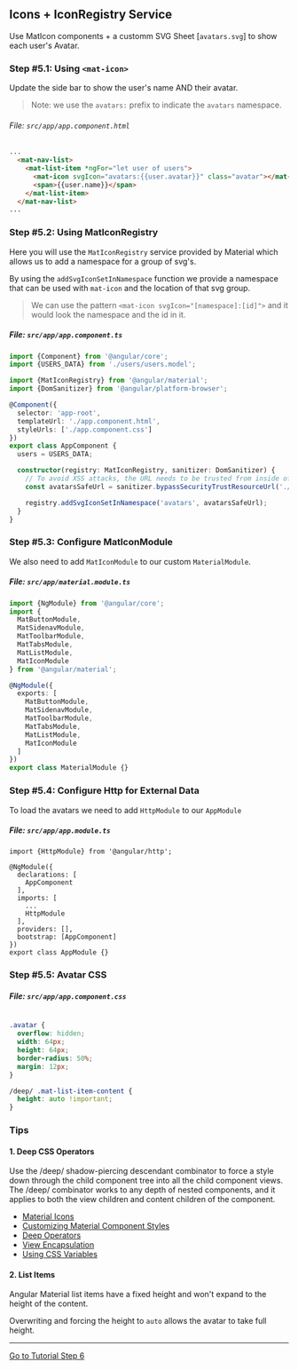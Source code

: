 ## Icons + IconRegistry Service


Use MatIcon components + a customm SVG Sheet [`avatars.svg`] to show each user's Avatar.
 
### Step #5.1: Using `<mat-icon>`

Update the side bar to show the user's name AND their avatar.

> Note: we use the `avatars:` prefix to indicate the `avatars` namespace.

###### File: `src/app/app.component.html`

```html
...
  <mat-nav-list>
    <mat-list-item *ngFor="let user of users">
      <mat-icon svgIcon="avatars:{{user.avatar}}" class="avatar"></mat-icon>
      <span>{{user.name}}</span>
    </mat-list-item>
  </mat-nav-list>
...
```

### Step #5.2: Using MatIconRegistry

Here you will use the `MatIconRegistry` service provided by Material which allows us to add a namespace for a group of svg's.

By using the `addSvgIconSetInNamespace` function we provide a namespace that can be used with `mat-icon` 
and the location of that svg group.

> We can use the pattern `<mat-icon svgIcon="[namespace]:[id]">` and it would look the namespace and the id in it.

##### File:  `src/app/app.component.ts`

```ts
import {Component} from '@angular/core';
import {USERS_DATA} from './users/users.model';

import {MatIconRegistry} from '@angular/material';
import {DomSanitizer} from '@angular/platform-browser';

@Component({
  selector: 'app-root',
  templateUrl: './app.component.html',
  styleUrls: ['./app.component.css']
})
export class AppComponent {
  users = USERS_DATA;

  constructor(registry: MatIconRegistry, sanitizer: DomSanitizer) {
    // To avoid XSS attacks, the URL needs to be trusted from inside of your application.
    const avatarsSafeUrl = sanitizer.bypassSecurityTrustResourceUrl('./assets/avatars.svg');

    registry.addSvgIconSetInNamespace('avatars', avatarsSafeUrl);
  }
}

```

### Step #5.3: Configure MatIconModule

We also need to add `MatIconModule` to our custom `MaterialModule`.

##### File: `src/app/material.module.ts`
```ts
import {NgModule} from '@angular/core';
import {
  MatButtonModule,
  MatSidenavModule,
  MatToolbarModule,
  MatTabsModule,
  MatListModule,
  MatIconModule
} from '@angular/material';

@NgModule({
  exports: [
    MatButtonModule,
    MatSidenavModule,
    MatToolbarModule,
    MatTabsModule,
    MatListModule,
    MatIconModule
  ]
})
export class MaterialModule {}

```

### Step #5.4: Configure Http for External Data

To load the avatars we need to add `HttpModule` to our `AppModule`

##### File: `src/app/app.module.ts`

```
import {HttpModule} from '@angular/http';

@NgModule({
  declarations: [
    AppComponent
  ],
  imports: [
    ...
    HttpModule
  ],
  providers: [],
  bootstrap: [AppComponent]
})
export class AppModule {}

```

### Step #5.5: Avatar CSS

##### File:  `src/app/app.component.css`

```css

.avatar {
  overflow: hidden;
  width: 64px;
  height: 64px;
  border-radius: 50%;
  margin: 12px;
}

/deep/ .mat-list-item-content {
  height: auto !important;
}
```

### Tips

#### 1. Deep CSS Operators

Use the /deep/ shadow-piercing descendant combinator to force a style down through the child 
component tree into all the child component views. The /deep/ combinator works to any depth of 
nested components, and it applies to both the view children and content children of the component.

*  [Material Icons](https://material.io/icons/)
*  [Customizing Material Component Styles](https://material.angular.io/guide/customizing-component-styles)
*  [Deep Operators](https://angular.io/guide/component-styles#deprecated-deep--and-ng-deep)
*  [View Encapsulation](https://angular.io/guide/component-styles#view-encapsulation)
*  [Using CSS Variables](https://developer.mozilla.org/en-US/docs/Web/CSS/Using_CSS_variables)

#### 2.  List Items

Angular Material list items have a fixed height and won't expand to the height of the content.

Overwriting and forcing the height to `auto` allows the avatar to take full height.

----

[Go to Tutorial Step 6](STEP_6.md)
